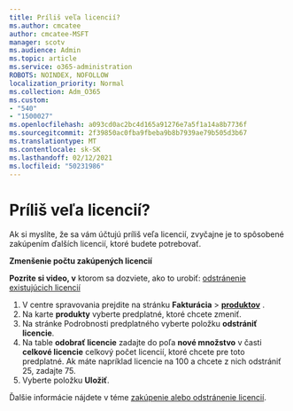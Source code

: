 ```yaml
---
title: Príliš veľa licencií?
ms.author: cmcatee
author: cmcatee-MSFT
manager: scotv
ms.audience: Admin
ms.topic: article
ms.service: o365-administration
ROBOTS: NOINDEX, NOFOLLOW
localization_priority: Normal
ms.collection: Adm_O365
ms.custom:
- "540"
- "1500027"
ms.openlocfilehash: a093cd0ac2bc4d165a91276e7a5f1a14a8b7736f
ms.sourcegitcommit: 2f39850ac0fba9fbeba9b8b7939ae79b505d3b67
ms.translationtype: MT
ms.contentlocale: sk-SK
ms.lasthandoff: 02/12/2021
ms.locfileid: "50231986"
---
```

# <a name="too-many-licenses"></a>Príliš veľa licencií?

Ak si myslíte, že sa vám účtujú príliš veľa licencií, zvyčajne je to spôsobené zakúpením ďalších licencií, ktoré budete potrebovať.
  
**Zmenšenie počtu zakúpených licencií**

**Pozrite si video, v** ktorom sa dozviete, ako to urobiť: [odstránenie existujúcich licencií](https://go.microsoft.com/fwlink/p/?linkid=2154938)
  
1. V centre spravovania prejdite na stránku **Fakturácia** \> **[produktov](https://go.microsoft.com/fwlink/p/?linkid=842054)** .
2. Na karte **produkty** vyberte predplatné, ktoré chcete zmeniť.
3. Na stránke Podrobnosti predplatného vyberte položku **odstrániť licencie**.
4. Na table **odobrať licencie** zadajte do poľa **nové množstvo** v časti **celkové licencie** celkový počet licencií, ktoré chcete pre toto predplatné. Ak máte napríklad licencie na 100 a chcete z nich odstrániť 25, zadajte 75.
5. Vyberte položku **Uložiť**.

Ďalšie informácie nájdete v téme [zakúpenie alebo odstránenie licencií](https://docs.microsoft.com/microsoft-365/commerce/licenses/buy-licenses).